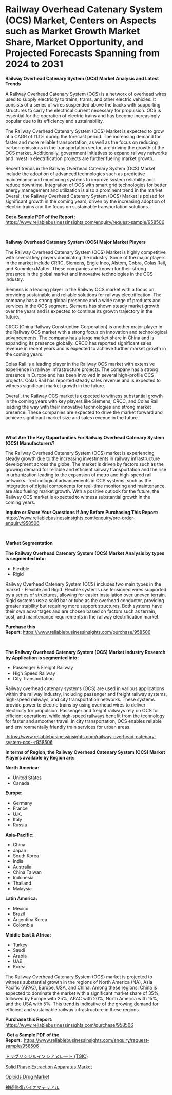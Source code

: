<p><h1>Railway Overhead Catenary System (OCS) Market, Centers on Aspects such as Market Growth Market Share, Market Opportunity, and Projected Forecasts Spanning from 2024 to 2031</h1></p><p><strong>Railway Overhead Catenary System (OCS) Market Analysis and Latest Trends</strong></p>
<p><p>A Railway Overhead Catenary System (OCS) is a network of overhead wires used to supply electricity to trains, trams, and other electric vehicles. It consists of a series of wires suspended above the tracks with supporting structures to carry the electrical current necessary for propulsion. OCS is essential for the operation of electric trains and has become increasingly popular due to its efficiency and sustainability.</p><p>The Railway Overhead Catenary System (OCS) Market is expected to grow at a CAGR of 11.1% during the forecast period. The increasing demand for faster and more reliable transportation, as well as the focus on reducing carbon emissions in the transportation sector, are driving the growth of the OCS market. Additionally, government initiatives to expand railway networks and invest in electrification projects are further fueling market growth.</p><p>Recent trends in the Railway Overhead Catenary System (OCS) Market include the adoption of advanced technologies such as predictive maintenance and monitoring systems to improve system reliability and reduce downtime. Integration of OCS with smart grid technologies for better energy management and utilization is also a prominent trend in the market. Overall, the Railway Overhead Catenary System (OCS) Market is poised for significant growth in the coming years, driven by the increasing adoption of electric trains and the focus on sustainable transportation solutions.</p></p>
<p><strong>Get a Sample PDF of the Report:&nbsp;</strong> <a href="https://www.reliablebusinessinsights.com/enquiry/request-sample/958506">https://www.reliablebusinessinsights.com/enquiry/request-sample/958506</a></p>
<p>&nbsp;</p>
<p><strong>Railway Overhead Catenary System (OCS) Major Market Players</strong></p>
<p><p>The Railway Overhead Catenary System (OCS) Market is highly competitive with several key players dominating the industry. Some of the major players in the market include CRRC, Siemens, Engie Ineo, Alstom, Cobra, Colas Rail, and Kummler+Matter. These companies are known for their strong presence in the global market and innovative technologies in the OCS industry.</p><p>Siemens is a leading player in the Railway OCS market with a focus on providing sustainable and reliable solutions for railway electrification. The company has a strong global presence and a wide range of products and services in the OCS segment. Siemens has shown steady market growth over the years and is expected to continue its growth trajectory in the future.</p><p>CRCC (China Railway Construction Corporation) is another major player in the Railway OCS market with a strong focus on innovation and technological advancements. The company has a large market share in China and is expanding its presence globally. CRCC has reported significant sales revenue in recent years and is expected to achieve further market growth in the coming years.</p><p>Colas Rail is a leading player in the Railway OCS market with extensive experience in railway infrastructure projects. The company has a strong presence in Europe and has been involved in several high-profile OCS projects. Colas Rail has reported steady sales revenue and is expected to witness significant market growth in the future.</p><p>Overall, the Railway OCS market is expected to witness substantial growth in the coming years with key players like Siemens, CRCC, and Colas Rail leading the way with their innovative technologies and strong market presence. These companies are expected to drive the market forward and achieve significant market size and sales revenue in the future.</p></p>
<p>&nbsp;</p>
<p><strong>What Are The Key Opportunities For Railway Overhead Catenary System (OCS) Manufacturers?</strong></p>
<p><p>The Railway Overhead Catenary System (OCS) market is experiencing steady growth due to the increasing investments in railway infrastructure development across the globe. The market is driven by factors such as the growing demand for reliable and efficient railway transportation and the rise in urbanization leading to the expansion of metro and high-speed rail networks. Technological advancements in OCS systems, such as the integration of digital components for real-time monitoring and maintenance, are also fueling market growth. With a positive outlook for the future, the Railway OCS market is expected to witness substantial growth in the coming years.</p></p>
<p><strong>Inquire or Share Your Questions If Any Before Purchasing This Report:</strong> <a href="https://www.reliablebusinessinsights.com/enquiry/pre-order-enquiry/958506">https://www.reliablebusinessinsights.com/enquiry/pre-order-enquiry/958506</a></p>
<p>&nbsp;</p>
<p><strong>Market Segmentation</strong></p>
<p><strong>The Railway Overhead Catenary System (OCS) Market Analysis by types is segmented into:</strong></p>
<p><ul><li>Flexible</li><li>Rigid</li></ul></p>
<p><p>Railway Overhead Catenary System (OCS) includes two main types in the market - Flexible and Rigid. Flexible systems use tensioned wires supported by a series of structures, allowing for easier installation over uneven terrain. Rigid systems use a solid bar or tube as the overhead conductor, providing greater stability but requiring more support structures. Both systems have their own advantages and are chosen based on factors such as terrain, cost, and maintenance requirements in the railway electrification market.</p></p>
<p><strong>Purchase this Report:&nbsp;</strong><a href="https://www.reliablebusinessinsights.com/purchase/958506">https://www.reliablebusinessinsights.com/purchase/958506</a></p>
<p>&nbsp;</p>
<p><strong>The Railway Overhead Catenary System (OCS) Market Industry Research by Application is segmented into:</strong></p>
<p><ul><li>Passenger & Freight Railway</li><li>High Speed Railway</li><li>City Transportation</li></ul></p>
<p><p>Railway overhead catenary systems (OCS) are used in various applications within the railway industry, including passenger and freight railway systems, high-speed railways, and city transportation networks. These systems provide power to electric trains by using overhead wires to deliver electricity for propulsion. Passenger and freight railways rely on OCS for efficient operations, while high-speed railways benefit from the technology for faster and smoother travel. In city transportation, OCS enables reliable and environmentally friendly train services for urban areas.</p></p>
<p><a href="https://www.reliablebusinessinsights.com/railway-overhead-catenary-system-ocs--r958506">&nbsp;https://www.reliablebusinessinsights.com/railway-overhead-catenary-system-ocs--r958506</a></p>
<p><strong>In terms of Region, the Railway Overhead Catenary System (OCS) Market Players available by Region are:</strong></p>
<p>
    <p> <strong> North America: </strong>
        <ul>
            <li>United States</li>
            <li>Canada</li>
        </ul>
        </p> 
    <p> <strong> Europe: </strong>
        <ul>
            <li>Germany</li>
            <li>France</li>
            <li>U.K.</li>
            <li>Italy</li>
            <li>Russia</li>
        </ul>
        </p> 
    <p> <strong> Asia-Pacific: </strong>
        <ul>
            <li>China</li>
            <li>Japan</li>
            <li>South Korea</li>
            <li>India</li>
            <li>Australia</li>
            <li>China Taiwan</li>
            <li>Indonesia</li>
            <li>Thailand</li>
            <li>Malaysia</li>
        </ul>
        </p> 
    <p> <strong> Latin America: </strong>
        <ul>
            <li>Mexico</li>
            <li>Brazil</li>
            <li>Argentina Korea</li>
            <li>Colombia</li>
        </ul>
        </p> 
    <p> <strong> Middle East & Africa: </strong>
        <ul>
            <li>Turkey</li>
            <li>Saudi</li>
            <li>Arabia</li>
            <li>UAE</li>
            <li>Korea</li>
        </ul>
    </p>
    </p>
<p><p>The Railway Overhead Catenary System (OCS) market is projected to witness substantial growth in the regions of North America (NA), Asia Pacific (APAC), Europe, USA, and China. Among these regions, China is expected to dominate the market with a significant market share of 35%, followed by Europe with 25%, APAC with 20%, North America with 15%, and the USA with 5%. This trend is indicative of the growing demand for efficient and sustainable railway infrastructure in these regions.</p></p>
<p><strong>Purchase this Report: </strong><a href="https://www.reliablebusinessinsights.com/purchase/958506">https://www.reliablebusinessinsights.com/purchase/958506</a></p>
<p>&nbsp;<strong>Get a Sample PDF of the Report:&nbsp;&nbsp;</strong><a href="https://www.reliablebusinessinsights.com/enquiry/request-sample/958506">https://www.reliablebusinessinsights.com/enquiry/request-sample/958506</a></p>
<p><strong></strong></p>
<p><p><a href="https://github.com/CloydAbbott2023/Market-Research-Report-List-1/blob/main/951852884472.md">トリグリシジルイソシアヌレート (TGIC)</a></p><p><a href="https://github.com/ashman753/Market-Research-Report-List-1/blob/main/solid-phase-extraction-apparatus-market.md">Solid Phase Extraction Apparatus Market</a></p><p><a href="https://github.com/SashaBeier2023/Market-Research-Report-List-1/blob/main/opioids-drug-market.md">Opioids Drug Market</a></p><p><a href="https://github.com/Fatimaklein1/Market-Research-Report-List-1/blob/main/438697984473.md">神経修復バイオマテリアル</a></p></p>